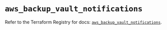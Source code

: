 # `aws_backup_vault_notifications`

Refer to the Terraform Registry for docs: [`aws_backup_vault_notifications`](https://registry.terraform.io/providers/hashicorp/aws/3.76.1/docs/resources/backup_vault_notifications).
